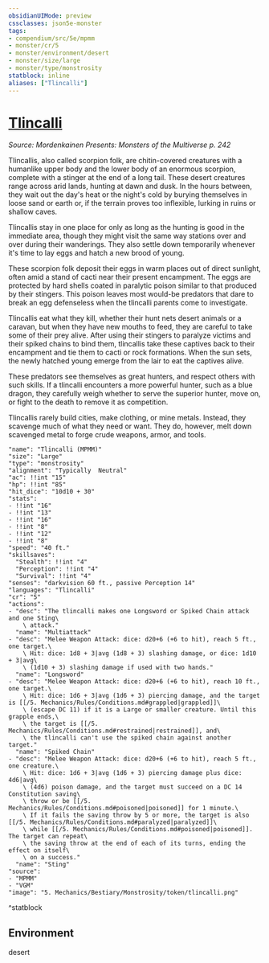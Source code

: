 ```yaml
---
obsidianUIMode: preview
cssclasses: json5e-monster
tags:
- compendium/src/5e/mpmm
- monster/cr/5
- monster/environment/desert
- monster/size/large
- monster/type/monstrosity
statblock: inline
aliases: ["Tlincalli"]
---
```

# [Tlincalli](compendium\bestiary\monstrosity/tlincalli-mpmm.md)
*Source: Mordenkainen Presents: Monsters of the Multiverse p. 242*  

Tlincallis, also called scorpion folk, are chitin-covered creatures with a humanlike upper body and the lower body of an enormous scorpion, complete with a stinger at the end of a long tail. These desert creatures range across arid lands, hunting at dawn and dusk. In the hours between, they wait out the day's heat or the night's cold by burying themselves in loose sand or earth or, if the terrain proves too inflexible, lurking in ruins or shallow caves.

Tlincallis stay in one place for only as long as the hunting is good in the immediate area, though they might visit the same way stations over and over during their wanderings. They also settle down temporarily whenever it's time to lay eggs and hatch a new brood of young.

These scorpion folk deposit their eggs in warm places out of direct sunlight, often amid a stand of cacti near their present encampment. The eggs are protected by hard shells coated in paralytic poison similar to that produced by their stingers. This poison leaves most would-be predators that dare to break an egg defenseless when the tlincalli parents come to investigate.

Tlincallis eat what they kill, whether their hunt nets desert animals or a caravan, but when they have new mouths to feed, they are careful to take some of their prey alive. After using their stingers to paralyze victims and their spiked chains to bind them, tlincallis take these captives back to their encampment and tie them to cacti or rock formations. When the sun sets, the newly hatched young emerge from the lair to eat the captives alive.

These predators see themselves as great hunters, and respect others with such skills. If a tlincalli encounters a more powerful hunter, such as a blue dragon, they carefully weigh whether to serve the superior hunter, move on, or fight to the death to remove it as competition.

Tlincallis rarely build cities, make clothing, or mine metals. Instead, they scavenge much of what they need or want. They do, however, melt down scavenged metal to forge crude weapons, armor, and tools.

```statblock
"name": "Tlincalli (MPMM)"
"size": "Large"
"type": "monstrosity"
"alignment": "Typically  Neutral"
"ac": !!int "15"
"hp": !!int "85"
"hit_dice": "10d10 + 30"
"stats":
- !!int "16"
- !!int "13"
- !!int "16"
- !!int "8"
- !!int "12"
- !!int "8"
"speed": "40 ft."
"skillsaves":
  "Stealth": !!int "4"
  "Perception": !!int "4"
  "Survival": !!int "4"
"senses": "darkvision 60 ft., passive Perception 14"
"languages": "Tlincalli"
"cr": "5"
"actions":
- "desc": "The tlincalli makes one Longsword or Spiked Chain attack and one Sting\
    \ attack."
  "name": "Multiattack"
- "desc": "Melee Weapon Attack: dice: d20+6 (+6 to hit), reach 5 ft., one target.\
    \ Hit: dice: 1d8 + 3|avg (1d8 + 3) slashing damage, or dice: 1d10 + 3|avg\
    \ (1d10 + 3) slashing damage if used with two hands."
  "name": "Longsword"
- "desc": "Melee Weapon Attack: dice: d20+6 (+6 to hit), reach 10 ft., one target.\
    \ Hit: dice: 1d6 + 3|avg (1d6 + 3) piercing damage, and the target is [[/5. Mechanics/Rules/Conditions.md#grappled|grappled]]\
    \ (escape DC 11) if it is a Large or smaller creature. Until this grapple ends,\
    \ the target is [[/5. Mechanics/Rules/Conditions.md#restrained|restrained]], and\
    \ the tlincalli can't use the spiked chain against another target."
  "name": "Spiked Chain"
- "desc": "Melee Weapon Attack: dice: d20+6 (+6 to hit), reach 5 ft., one creature.\
    \ Hit: dice: 1d6 + 3|avg (1d6 + 3) piercing damage plus dice: 4d6|avg\
    \ (4d6) poison damage, and the target must succeed on a DC 14 Constitution saving\
    \ throw or be [[/5. Mechanics/Rules/Conditions.md#poisoned|poisoned]] for 1 minute.\
    \ If it fails the saving throw by 5 or more, the target is also [[/5. Mechanics/Rules/Conditions.md#paralyzed|paralyzed]]\
    \ while [[/5. Mechanics/Rules/Conditions.md#poisoned|poisoned]]. The target can repeat\
    \ the saving throw at the end of each of its turns, ending the effect on itself\
    \ on a success."
  "name": "Sting"
"source":
- "MPMM"
- "VGM"
"image": "5. Mechanics/Bestiary/Monstrosity/token/tlincalli.png"
```
^statblock

## Environment

desert